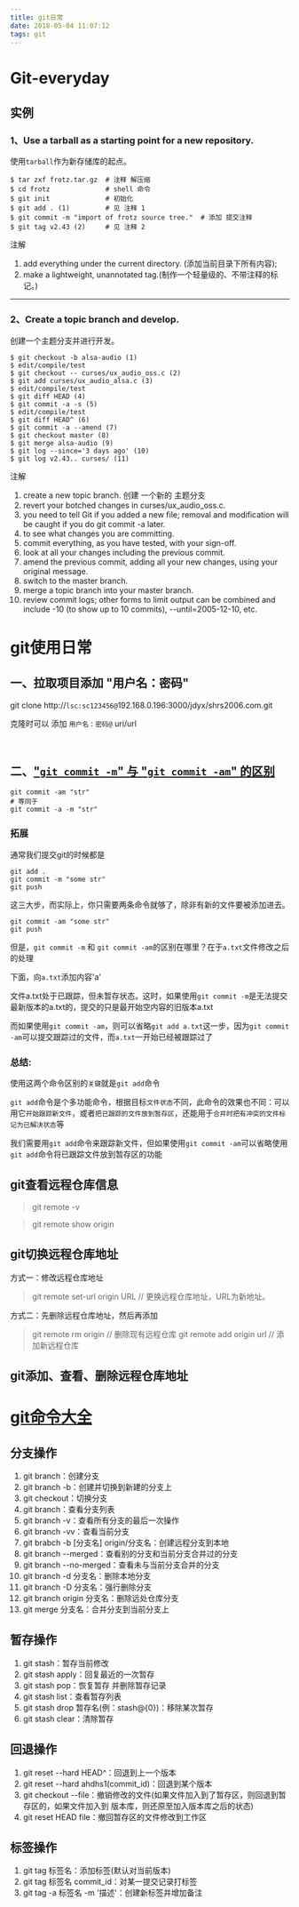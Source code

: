 ```yaml
---
title: git日常
date: 2018-05-04 11:07:12
tags: git
---
```

# Git-everyday
## 实例
### 1、Use a tarball as a starting point for a new repository.
使用`tarball`作为新存储库的起点。
```shell
$ tar zxf frotz.tar.gz  # 注释 解压缩
$ cd frotz              # shell 命令
$ git init              # 初始化
$ git add . (1)         # 见 注释 1
$ git commit -m "import of frotz source tree."  # 添加 提交注释
$ git tag v2.43 (2)     # 见 注释 2
```
注解
1. add everything under the current directory. (添加当前目录下所有内容);
2. make a lightweight, unannotated tag.(制作一个轻量级的、不带注释的标记。)

<hr/>

### 2、Create a topic branch and develop.
创建一个主题分支并进行开发。
```shell
$ git checkout -b alsa-audio (1)
$ edit/compile/test
$ git checkout -- curses/ux_audio_oss.c (2)
$ git add curses/ux_audio_alsa.c (3)
$ edit/compile/test
$ git diff HEAD (4)
$ git commit -a -s (5)
$ edit/compile/test
$ git diff HEAD^ (6)
$ git commit -a --amend (7)
$ git checkout master (8)
$ git merge alsa-audio (9)
$ git log --since='3 days ago' (10)
$ git log v2.43.. curses/ (11)
```
注解
1. create a new topic branch.
创建 一个新的 主题分支
2. revert your botched changes in curses/ux_audio_oss.c.
3. you need to tell Git if you added a new file; removal and modification will be caught if you do git commit -a later.
4. to see what changes you are committing.
5. commit everything, as you have tested, with your sign-off.
6. look at all your changes including the previous commit.
7. amend the previous commit, adding all your new changes, using your original message.
8. switch to the master branch.
9. merge a topic branch into your master branch.
10. review commit logs; other forms to limit output can be combined and include -10 (to show up to 10 commits), --until=2005-12-10, etc.

# git使用日常

## 一、拉取项目添加 "用户名：密码"
 git clone http://`lsc:sc123456@`192.168.0.196:3000/jdyx/shrs2006.com.git

 克隆时可以 添加 `用户名：密码@` uri/url

<br>

## 二、["`git commit -m`" 与 "`git commit -am`" 的区别](https://segmentfault.com/q/1010000005900988)

````
git commit -am "str"
# 等同于
git commit -a -m "str"
````
### 拓展
通常我们提交git的时候都是

````
git add .
git commit -m "some str"
git push
````
这三大步，而实际上，你只需要两条命令就够了，除非有新的文件要被添加进去。
````
git commit -am "some str"
git push
````

但是，`git commit -m` 和 `git commit -am`的区别在哪里？在于`a.txt`文件修改之后的处理

下面，向`a.txt`添加内容'a'

文件a.txt处于已跟踪，但未暂存状态。这时，如果使用`git commit -m`是无法提交最新版本的a.txt的，提交的只是最开始空内容的旧版本a.txt

而如果使用`git commit -am`，则可以省略`git add a.txt`这一步，因为`git commit -am`可以提交跟踪过的文件，而`a.txt`一开始已经被跟踪过了

### **总结:**
使用这两个命令区别的`关键`就是`git add`命令

`git add`命令是个多功能命令，根据目标`文件状态`不同，此命令的效果也不同：可以用它`开始跟踪新文件`，或者`把已跟踪的文件放到暂存区`，还能用于`合并时把有冲突的文件标记为已解决状态`等

我们需要用`git add`命令来跟踪新文件，但如果使用`git commit -am`可以省略使用`git add`命令将已跟踪文件放到暂存区的功能

## git查看远程仓库信息
> git remote -v

> git remote show origin

## git切换远程仓库地址
方式一：修改远程仓库地址

> git remote set-url origin URL  // 更换远程仓库地址，URL为新地址。

方式二：先删除远程仓库地址，然后再添加

> git remote rm origin // 删除现有远程仓库 
> git remote add origin url // 添加新远程仓库

## git添加、查看、删除远程仓库地址

# [git命令大全](https://mp.weixin.qq.com/s?__biz=MjM5NTEwMTAwNg==&mid=2650215856&idx=1&sn=24add7911ff2d7c3b83d9f9e654ade82)
## 分支操作
1. git branch：创建分支
2. git branch -b：创建并切换到新建的分支上
3. git checkout：切换分支
4. git branch：查看分支列表
5. git branch -v：查看所有分支的最后一次操作
6. git branch -vv：查看当前分支
7. git brabch -b [分支名] origin/分支名：创建远程分支到本地
8. git branch --merged：查看别的分支和当前分支合并过的分支
9. git branch --no-merged：查看未与当前分支合并的分支
10. git branch -d 分支名：删除本地分支
11. git branch -D 分支名：强行删除分支
12. git branch origin 分支名：删除远处仓库分支
13. git merge 分支名：合并分支到当前分支上

## 暂存操作
1. git stash：暂存当前修改
2. git stash apply：回复最近的一次暂存
3. git stash pop：恢复暂存 并删除暂存记录
4. git stash list：查看暂存列表
5. git stash drop 暂存名(例：stash@{0})：移除某次暂存
6. git stash clear：清除暂存

## 回退操作
1. git reset --hard HEAD^：回退到上一个版本
2. git reset --hard ahdhs1(commit_id)：回退到某个版本
3. git checkout --file：撤销修改的文件(如果文件加入到了暂存区，则回退到暂存区的，如果文件加入到 版本库，则还原至加入版本库之后的状态)
4. git reset HEAD file：撤回暂存区的文件修改到工作区

## 标签操作
1. git tag 标签名：添加标签(默认对当前版本)
2. git tag 标签名 commit_id：对某一提交记录打标签
3. git tag -a 标签名 -m '描述'：创建新标签并增加备注